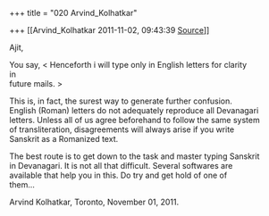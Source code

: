 +++
title = "020 Arvind_Kolhatkar"

+++
[[Arvind_Kolhatkar	2011-11-02, 09:43:39 [Source](https://groups.google.com/g/samskrita/c/9yGsspd7uTE)]]



Ajit,  
  
You say, \< Henceforth i will type only in English letters for clarity  
in  
future mails. \>  
  
This is, in fact, the surest way to generate further confusion.  
English (Roman) letters do not adequately reproduce all Devanagari  
letters. Unless all of us agree beforehand to follow the same system  
of transliteration, disagreements will always arise if you write  
Sanskrit as a Romanized text.  
  
The best route is to get down to the task and master typing Sanskrit  
in Devanagari. It is not all that difficult. Several softwares are  
available that help you in this. Do try and get hold of one of  
them...  
  
Arvind Kolhatkar, Toronto, November 01, 2011.

